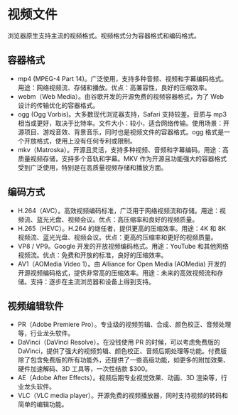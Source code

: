 # 视频文件
浏览器原生支持主流的视频格式。视频格式分为容器格式和编码格式。

## 容器格式
- mp4 (MPEG-4 Part 14)。广泛使用，支持多种音频、视频和字幕编码格式。用途：网络视频流、存储和播放。优点：高兼容性，良好的压缩效率。
- webm（Web Media）。由谷歌开发的开源免费的视频容器格式，为了 Web 设计的传输优化的容器格式。
- ogg (Ogg Vorbis)。大多数现代浏览器支持，Safari 支持较差。音质与 mp3 相当或更好，取决于比特率。文件大小：较小，适合网络传输。使用场景：开源项目、游戏音效、背景音乐，同时也是视频文件的容器格式。ogg 格式是一个开放格式，使用上没有任何专利或限制。
- mkv（Matroska）。开源且灵活，支持多种视频、音频和字幕编码。用途：高质量视频存储，支持多个音轨和字幕。MKV 作为开源且功能强大的容器格式受到广泛使用，特别是在高质量视频存储和播放方面。

## 编码方式
- H.264（AVC）。高效视频编码标准，广泛用于网络视频流和存储。用途：视频流、蓝光光盘、视频会议。优点：高压缩率和良好的视频质量。
- H.265（HEVC）。H.264 的继任者，提供更高的压缩效率。用途：4K 和 8K 视频流、蓝光光盘、视频会议。优点：更高的压缩率和更好的视频质量。
- VP8 / VP9。Google 开发的开放视频编码格式。用途：YouTube 和其他网络视频流。优点：免费和开放的标准，良好的压缩效率。
- AV1（AOMedia Video 1）。由 Alliance for Open Media (AOMedia) 开发的开源视频编码格式，提供非常高的压缩效率。用途：未来的高效视频流和存储。支持：逐步在主流浏览器和设备上得到支持。

## 视频编辑软件
- PR（Adobe Premiere Pro）。专业级的视频剪辑、合成、颜色校正、音频处理等，行业龙头软件。
- DaVinci（DaVinci Resolve）。在没钱使用 PR 的时候，可以考虑免费版的 DaVinci，提供了强大的视频剪辑、颜色校正、音频后期处理等功能。付费版除了包含免费版的所有功能外，还提供了一些高级功能，如更多的附加效果、硬件加速解码、3D 工具等，一次性结款 $300。
- AE（Adobe After Effects）。视频后期专业视觉效果、动画、3D 渲染等，行业龙头软件。
- VLC（VLC media player）。开源免费的视频播放器，同时支持视频的转码和简单的编辑功能。
